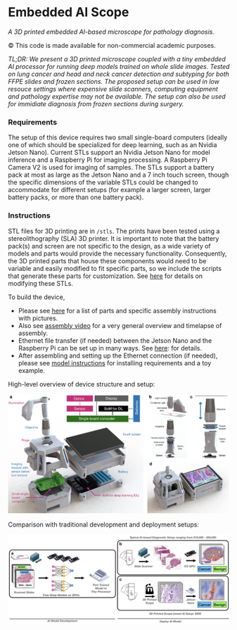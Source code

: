 # Embedded AI Scope

*A 3D printed embedded AI-based microscope for pathology diagnosis.*

© This code is made available for non-commercial academic purposes.

*TL;DR: We present a 3D printed microscope coupled with a tiny embedded AI processor for running deep models trained on whole slide images. Tested on lung cancer and head and neck cancer detection and subtyping for both FFPE slides and frozen sections. The proposed setup can be used in low resouce settings where expensive slide scanners, computing equipment and pathology expertise may not be available. The setup can also be used for immidiate diagnosis from frozen sections during surgery.*

### Requirements

The setup of this device requires two small single-board computers (ideally one of which should be specialized for deep learning, such as an Nvidia Jetson Nano). 
Current STLs support an Nvidia Jetson Nano for model inference and a Raspberry Pi for imaging processing. A Raspberry Pi Camera V2 is used for imaging of samples. The STLs support a battery pack at most as large as the Jetson Nano and a 7 inch touch screen, though the specific dimensions of the variable STLs could be changed to accommodate for different setups (for example a larger screen, larger battery packs, or more than one battery pack). 

### Instructions

STL files for 3D printing are in `/stls`. The prints have been tested using a stereolithography (SLA) 3D printer. It is important to note that the battery pack(s) and screen are not specific to the design, as a wide variety of models and parts would provide the necessary functionality. Consequently, the 3D printed parts that house these components would need to be variable and easily modified to fit specific parts, so we include the scripts that generate these parts for customization. See [here](stls/housing_scripts/modifying_housing_stls.md) for details on modifying these STLs.

To build the device,

* Please see [here](stls/assembly_instructions.pdf) for a list of parts and specific assembly instructions with pictures. 
* Also see [assembly video](https://drive.google.com/file/d/1WPFa4IFCZg4AjeARS-ab-TACosYXbkmb/view?usp=sharing) for a very general overview and timelapse of assembly. 
* Ethernet file transfer (if needed) between the Jetson Nano and the Raspberry Pi can be set up in many ways. See [here](stls/ethernet_instructions.md): for details.
* After assembling and setting up the Ethernet connection (if needed), please see [model instructions](docs/README.md) for installing requirements and a toy example.

High-level overview of device structure and setup:

![Overview of device](docs/figs/overview.jpeg)

Comparison with traditional development and deployment setups:

![Pipeline flow](docs/figs/flow.jpeg)



